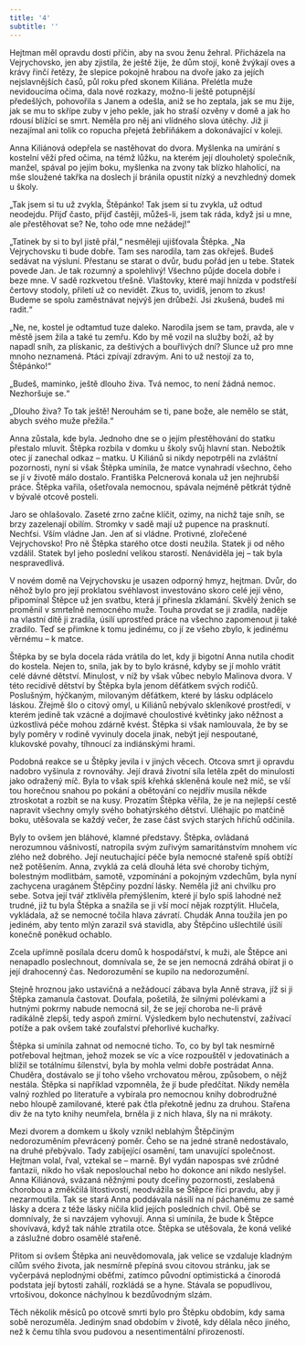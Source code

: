 ```yaml
---
title: '4'
subtitle: ''
---
```


Hejtman měl opravdu dosti příčin, aby na svou ženu žehral. Přicházela na Vejrychovsko, jen aby zjistila, že ještě žije, že dům stojí, koně žvýkají oves a krávy řinčí řetězy, že slepice pokojně hrabou na dvoře jako za jejích nejslavnějších časů, půl roku před skonem Kiliána. Přelétla muže nevidoucíma očima, dala nové rozkazy, možno-li ještě potupnější předešlých, pohovořila s Janem a odešla, aniž se ho zeptala, jak se mu žije, jak se mu to skřípe zuby v jeho pekle, jak ho straší ozvěny v domě a jak ho rdousí blížící se smrt. Neměla pro něj ani vlídného slova útěchy. Již ji nezajímal ani tolik co ropucha přejetá žebřiňákem a dokonávající v koleji.

Anna Kiliánová odepřela se nastěhovat do dvora. Myšlenka na umírání s kostelní věží před očima, na témž lůžku, na kterém její dlouholetý společník, manžel, spával po jejím boku, myšlenka na zvony tak blízko hlaholící, na mše sloužené takřka na doslech jí bránila opustit nízký a nevzhledný domek u školy.

„Tak jsem si tu už zvykla, Štěpánko! Tak jsem si tu zvykla, už odtud neodejdu. Přijď často, přijď častěji, můžeš-li, jsem tak ráda, když jsi u mne, ale přestěhovat se? Ne, toho ode mne nežádej!“

„Tatínek by si to byl jistě přál,“ nesměleji ujišťovala Štěpka. „Na Vejrychovsku ti bude dobře. Tam ses narodila, tam zas okřeješ. Budeš sedávat na výsluní. Přestanu se starat o dvůr, budu pořád jen u tebe. Statek povede Jan. Je tak rozumný a spolehlivý! Všechno půjde docela dobře i beze mne. V sadě rozkvetou třešně. Vlaštovky, které mají hnízda v podstřeší čertovy stodoly, přiletí už co nevidět. Zkus to, uvidíš, jenom to zkus! Budeme se spolu zaměstnávat nejvýš jen drůbeží. Jsi zkušená, budeš mi radit.“

„Ne, ne, kostel je odtamtud tuze daleko. Narodila jsem se tam, pravda, ale v městě jsem žila a také tu zemřu. Kdo by mě vozil na služby boží, až by napadl sníh, za plískanic, za deštivých a bouřlivých dní? Slunce už pro mne mnoho neznamená. Ptáci zpívají zdravým. Ani to už nestojí za to, Štěpánko!“

„Budeš, maminko, ještě dlouho živa. Tvá nemoc, to není žádná nemoc. Nezhoršuje se.“

„Dlouho živa? To tak ještě! Nerouhám se ti, pane bože, ale nemělo se stát, abych svého muže přežila.“

Anna zůstala, kde byla. Jednoho dne se o jejím přestěhování do statku přestalo mluvit. Štěpka rozbila v domku u školy svůj hlavní stan. Nebožtík otec jí zanechal odkaz – matku. U Kiliánů si nikdy nepotrpěli na zvláštní pozornosti, nyní si však Štěpka umínila, že matce vynahradí všechno, čeho se jí v životě málo dostalo. Františka Pelcnerová konala už jen nejhrubší práce. Štěpka vařila, ošetřovala nemocnou, spávala nejméně pětkrát týdně v bývalé otcově posteli.

Jaro se ohlašovalo. Zaseté zrno začne klíčit, ozimy, na nichž taje sníh, se brzy zazelenají obilím. Stromky v sadě mají už pupence na prasknutí. Nechťsi. Vším vládne Jan. Jen ať si vládne. Protivné, zlořečené Vejrychovsko! Pro ně Štěpka starého otce dosti neužila. Statek ji od něho vzdálil. Statek byl jeho poslední velikou starostí. Nenáviděla jej – tak byla nespravedlivá.

V novém domě na Vejrychovsku je usazen odporný hmyz, hejtman. Dvůr, do něhož bylo pro její proklatou svéhlavost investováno skoro celé její věno, připomínal Štěpce už jen svatbu, která jí přinesla zklamání. Skvělý ženich se proměnil v smrtelně nemocného muže. Touha provdat se ji zradila, naděje na vlastní dítě ji zradila, úsilí uprostřed práce na všechno zapomenout ji také zradilo. Teď se přimkne k tomu jedinému, co jí ze všeho zbylo, k jedinému věrnému – k matce.

Štěpka by se byla docela ráda vrátila do let, kdy ji bigotní Anna nutila chodit do kostela. Nejen to, snila, jak by to bylo krásné, kdyby se jí mohlo vrátit celé dávné dětství. Minulost, v níž by však vůbec nebylo Malinova dvora. V této recidivě dětství by Štěpka byla jenom děťátkem svých rodičů. Poslušným, hýčkaným, milovaným děťátkem, které by lásku odplácelo láskou. Zřejmě šlo o citový omyl, u Kiliánů nebývalo skleníkové prostředí, v kterém jedině tak vzácné a dojímavé choulostivé květinky jako něžnost a úzkostlivá péče mohou zdárně kvést. Štěpka si však namlouvala, že by se byly poměry v rodině vyvinuly docela jinak, nebýt její nespoutané, klukovské povahy, tíhnoucí za indiánskými hrami.

Podobná reakce se u Štěpky jevila i v jiných věcech. Otcova smrt ji opravdu nadobro vyšinula z rovnováhy. Její dravá životní síla letěla zpět do minulosti jako odražený míč. Byla to však spíš křehká skleněná koule než míč, se vší tou horečnou snahou po pokání a obětování co nejdřív musila někde ztroskotat a rozbít se na kusy. Prozatím Štěpka věřila, že je na nejlepší cestě napravit všechny omyly svého bohatýrského dětství. Uléhajíc po matčině boku, utěšovala se každý večer, že zase část svých starých hříchů odčinila.

Byly to ovšem jen bláhové, klamné představy. Štěpka, ovládaná nerozumnou vášnivostí, natropila svým zuřivým samaritánstvím mnohem víc zlého než dobrého. Její neutuchající péče byla nemocné stařeně spíš obtíží než potěšením. Anna, zvyklá za celá dlouhá léta své choroby tichým, bolestným modlitbám, samotě, vzpomínání a pokojným vzdechům, byla nyní zachycena uragánem Štěpčiny pozdní lásky. Neměla již ani chvilku pro sebe. Sotva její tvář ztklivěla přemýšlením, které jí bylo spíš lahodné než trudné, již tu byla Štěpka a snažila se ji vší mocí nějak rozptýlit. Hlučela, vykládala, až se nemocné točila hlava závratí. Chudák Anna toužila jen po jediném, aby tento mlýn zarazil svá stavidla, aby Štěpčino ušlechtilé úsilí konečně poněkud ochablo.

Zcela upřímně posílala dceru domů k hospodářství, k muži, ale Štěpce ani nenapadlo poslechnout, domnívala se, že se jen nemocná zdráhá obírat ji o její drahocenný čas. Nedorozumění se kupilo na nedorozumění.

Stejně hroznou jako ustavičná a nežádoucí zábava byla Anně strava, jíž si ji Štěpka zamanula častovat. Doufala, pošetilá, že silnými polévkami a hutnými pokrmy nabude nemocná sil, že se její choroba ne-li právě radikálně zlepší, tedy aspoň zmírní. Výsledkem bylo nechutenství, zažívací potíže a pak ovšem také zoufalství přehorlivé kuchařky.

Štěpka si umínila zahnat od nemocné ticho. To, co by byl tak nesmírně potřeboval hejtman, jehož mozek se víc a více rozpouštěl v jedovatinách a blížil se totálnímu šílenství, byla by mohla velmi dobře postrádat Anna. Chuděra, dostávalo se jí toho všeho vrchovatou měrou, způsobem, o nějž nestála. Štěpka si například vzpomněla, že jí bude předčítat. Nikdy neměla valný rozhled po literatuře a vybírala pro nemocnou knihy dobrodružné nebo hloupě zamilované, které pak čtla překotně jednu za druhou. Stařena div že na tyto knihy neumřela, brněla ji z nich hlava, šly na ni mrákoty.

Mezi dvorem a domkem u školy vznikl neblahým Štěpčiným nedorozuměním převrácený poměr. Čeho se na jedné straně nedostávalo, na druhé přebývalo. Tady zabíjející osamění, tam unavující společnost. Hejtman volal, řval, vztekal se – marně. Byl vydán napospas své zrůdné fantazii, nikdo ho však neposlouchal nebo ho dokonce ani nikdo neslyšel. Anna Kiliánová, svázaná něžnými pouty dceřiny pozornosti, zeslabená chorobou a změkčilá lítostivostí, neodvážila se Štěpce říci pravdu, aby ji nezarmoutila. Tak se stará Anna poddávala násilí na ní páchanému ze samé lásky a dcera z téže lásky ničila klid jejích posledních chvil. Obě se domnívaly, že si navzájem vyhovují. Anna si umínila, že bude k Štěpce shovívavá, když tak náhle ztratila otce. Štěpka se utěšovala, že koná veliké a záslužné dobro osamělé stařeně.

Přitom si ovšem Štěpka ani neuvědomovala, jak velice se vzdaluje kladným cílům svého života, jak nesmírně přepíná svou citovou stránku, jak se vyčerpává neplodnými oběťmi, zatímco původní optimistická a činorodá podstata její bytosti zahálí, rozkládá se a hyne. Stávala se popudlivou, vrtošivou, dokonce náchylnou k bezdůvodným slzám.

Těch několik měsíců po otcově smrti bylo pro Štěpku obdobím, kdy sama sobě nerozuměla. Jediným snad obdobím v životě, kdy dělala něco jiného, než k čemu tíhla svou pudovou a nesentimentální přirozeností.
